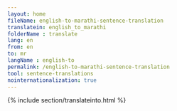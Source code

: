 ```yaml
---
layout: home
fileName: english-to-marathi-sentence-translation
translatein: english_to_marathi
folderName : translate
lang: en
from: en
to: mr
langName : english-to
permalink: /english-to-marathi-sentence-translation
tool: sentence-translations
nointernationalization: true
---
```

{% include section/translateinto.html %}
